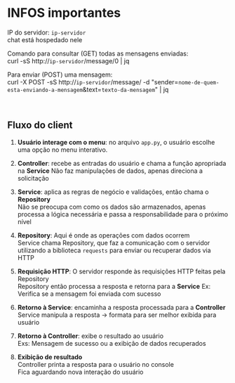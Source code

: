 # INFOS importantes
 
 IP do servidor: ```ip-servidor```<br>
 chat está hospedado nele
 
 Comando para consultar (GET) todas as mensagens enviadas:<br>
 curl -sS http://```ip-servidor```/message/0 | jq
 
 Para enviar (POST) uma mensagem:<br>
 curl -X POST -sS http://```ip-servidor```/message/ -d "sender=```nome-de-quem-esta-enviando-a-mensagem```&text=```texto-da-mensagem```" | jq

 <br>
 
 ## Fluxo do client
 
 1. **Usuário interage com o menu**: no arquivo ```app.py```, o usuário escolhe uma opção no menu interativo.<br>
 
 2. **Controller**: recebe as entradas do usuário e chama a função apropriada na **Service**
      Não faz manipulações de dados, apenas direciona a solicitação
       
 3. **Service**: aplica as regras de negócio e validações, então chama o **Repository**<br>
      Não se preocupa com como os dados são armazenados, apenas processa a lógica necessária e passa a responsabilidade para o próximo nível<br>
 
 5. **Repository**: Aqui é onde as operações com dados ocorrem<br>
      Service chama Repository, que faz a comunicação com o servidor utilizando a biblioteca ```requests``` para enviar ou recuperar dados via HTTP<br>
 
 6. **Requisição HTTP**: O servidor responde às requisições HTTP feitas pela Repository<br>
      Repository então processa a resposta e retorna para a **Service**
      Ex: Verifica se a mensagem foi enviada com sucesso
 
 7. **Retorno à Service**: encaminha a resposta processada para a **Controller**<br>
      Service manipula a resposta -> formata para ser melhor exibida para usuário
 
 8. **Retorno à Controller**: exibe o resultado ao usuário<br>
      Exs: Mensagem de sucesso ou a exibição de dados recuperados<br>
 
 9. **Exibição de resultado**<br>
      Controller printa a resposta para o usuário no console<br>
      Fica aguardando nova interação do usuário<br>
